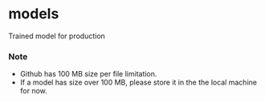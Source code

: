 # models
Trained model for production 

### Note
* Github has 100 MB size per file limitation. 
* If a model has size over 100 MB, please store it in the the local machine for now.
